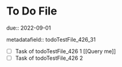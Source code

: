 # To Do File

due:: 2022-09-01

metadatafield:: todoTestFile_426\_31

- [ ] Task of todoTestFile_426 1 [[Query me]]
- [ ] Task of todoTestFile_426 2
